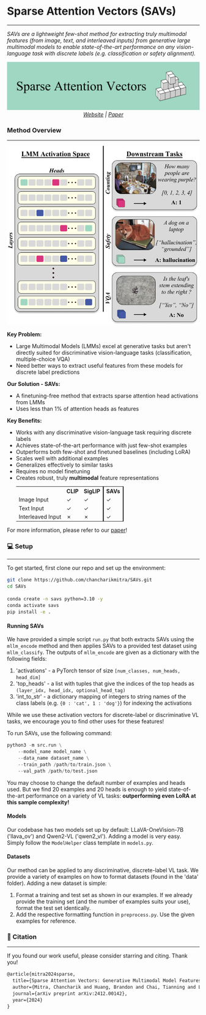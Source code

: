 # Sparse Attention Vectors (SAVs)
---
*SAVs are a lightweight few-shot method for extracting truly multimodal features (from image, text, and interleaved inputs) from generative large multimodal models to enable state-of-the-art performance on any vision-language task with discrete labels (e.g. classification or safety alignment).*


<p align="center">
  <img src="images/SAVs_banner.png" alt="SAVs Banner"/>
  <br>
  <em><a href="https://chancharikmitra.github.io/SAVs_website/">Website</a> | <a href="https://arxiv.org/abs/2412.00142">Paper</a></em>  
</p>


### Method Overview
---
<p align="center">
  <img src=images/teaser.png />
</p>


**Key Problem:**
- Large Multimodal Models (LMMs) excel at generative tasks but aren't directly suited for discriminative vision-language tasks (classification, multiple-choice VQA)
- Need better ways to extract useful features from these models for discrete label predictions

**Our Solution - SAVs:**
- A finetuning-free method that extracts sparse attention head activations from LMMs
- Uses less than 1% of attention heads as features

**Key Benefits:**
- Works with any discriminative vision-language task requiring discrete labels
- Achieves state-of-the-art performance with just few-shot examples
- Outperforms both few-shot and finetuned baselines (including LoRA)
- Scales well with additional examples
- Generalizes effectively to similar tasks
- Requires no model finetuning
- Creates robust, truly **multimodal** feature representations
  <p align="center">
    <table>
      <tr>
       <th></th>
       <th>CLIP</th>
       <th>SigLIP</th>
       <th style="border-left: 2px solid black; border-right: 2px solid black;"><b>SAVs</b></th>
      </tr>
      <tr>
       <td>Image Input</td>
       <td>✓</td>
       <td>✓</td>
       <td style="border-left: 2px solid black; border-right: 2px solid black;">✓</td>
      </tr>
      <tr>
       <td>Text Input</td>
       <td>✓</td>
       <td>✓</td>
       <td style="border-left: 2px solid black; border-right: 2px solid black;">✓</td>
      </tr>
      <tr>
       <td>Interleaved Input</td>
       <td>✗</td>
       <td>✗</td>
       <td style="border-left: 2px solid black; border-right: 2px solid black;">✓</td>
      </tr>
    </table>
  </p>

For more information, please refer to our [paper](https://arxiv.org/abs/2412.00142)!

### 💻 Setup
---
To get started, first clone our repo and set up the environment:

```bash
git clone https://github.com/chancharikmitra/SAVs.git
cd SAVs

conda create -n savs python=3.10 -y
conda activate savs
pip install -e .
```
#### Running SAVs

We have provided a simple script `run.py` that both extracts SAVs using the `mllm_encode` method and then applies SAVs to a provided test dataset using `mllm_classify`. The outputs of `mllm_encode` are given as a dictionary with the following fields:

1. 'activations' - a PyTorch tensor of size `[num_classes, num_heads, head_dim]`
2. 'top_heads' - a list with tuples that give the indices of the top heads as `(layer_idx, head_idx, optional_head_tag)`
3. 'int_to_str' - a dictionary mapping of integers to string names of the class labels (e.g. `{0 : 'cat', 1 : 'dog'}`) for indexing the activations

While we use these activation vectors for discrete-label or discriminative VL tasks, we encourage you to find other uses for these features!

To run SAVs, use the following command:

```python 
python3 -m src.run \
    --model_name model_name \
    --data_name dataset_name \
    --train_path /path/to/train.json \
    --val_path /path/to/test.json
```
You may choose to change the default number of examples and heads used. But we find 20 examples and 20 heads is enough to yield state-of-the-art performance on a variety of VL tasks: **outperforming even LoRA at this sample complexity!**
#### Models
Our codebase has two models set up by default: LLaVA-OneVision-7B ('llava_ov') and Qwen2-VL ('qwen2_vl'). Adding a model is very easy. Simply follow the `ModelHelper` class template in `models.py`.

#### Datasets
Our method can be applied to any discriminative, discrete-label VL task. We provide a variety of examples on how to format datasets (found in the 'data' folder). Adding a new dataset is simple:

1. Format a training and test set as shown in our examples. If we already provide the training set (and the number of examples suits your use), format the test set identically.
2. Add the respective formatting function in `preprocess.py`. Use the given examples for reference.

### 📝 Citation
---
If you found our work useful, please consider starring and citing. Thank you!
```latex
@article{mitra2024sparse,
  title={Sparse Attention Vectors: Generative Multimodal Model Features Are Discriminative Vision-Language Classifiers},
  author={Mitra, Chancharik and Huang, Brandon and Chai, Tianning and Lin, Zhiqiu and Arbelle, Assaf and Feris, Rogerio and Karlinsky, Leonid and Darrell, Trevor and Ramanan, Deva and Herzig, Roei},
  journal={arXiv preprint arXiv:2412.00142},
  year={2024}
}
```
